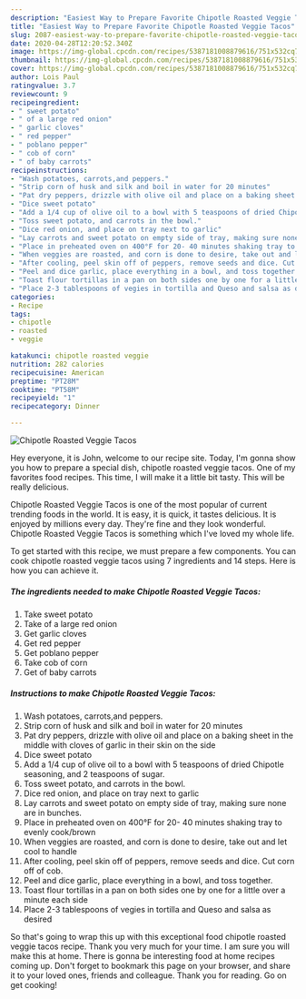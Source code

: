 ```yaml
---
description: "Easiest Way to Prepare Favorite Chipotle Roasted Veggie Tacos"
title: "Easiest Way to Prepare Favorite Chipotle Roasted Veggie Tacos"
slug: 2087-easiest-way-to-prepare-favorite-chipotle-roasted-veggie-tacos
date: 2020-04-28T12:20:52.340Z
image: https://img-global.cpcdn.com/recipes/5387181008879616/751x532cq70/chipotle-roasted-veggie-tacos-recipe-main-photo.jpg
thumbnail: https://img-global.cpcdn.com/recipes/5387181008879616/751x532cq70/chipotle-roasted-veggie-tacos-recipe-main-photo.jpg
cover: https://img-global.cpcdn.com/recipes/5387181008879616/751x532cq70/chipotle-roasted-veggie-tacos-recipe-main-photo.jpg
author: Lois Paul
ratingvalue: 3.7
reviewcount: 9
recipeingredient:
- " sweet potato"
- " of a large red onion"
- " garlic cloves"
- " red pepper"
- " poblano pepper"
- " cob of corn"
- " of baby carrots"
recipeinstructions:
- "Wash potatoes, carrots,and peppers."
- "Strip corn of husk and silk and boil in water for 20 minutes"
- "Pat dry peppers, drizzle with olive oil and place on a baking sheet in the middle with cloves of garlic in their skin on the side"
- "Dice sweet potato"
- "Add a 1/4 cup of olive oil to a bowl with 5 teaspoons of dried Chipotle seasoning, and 2 teaspoons of sugar."
- "Toss sweet potato, and carrots in the bowl."
- "Dice red onion, and place on tray next to garlic"
- "Lay carrots and sweet potato on empty side of tray, making sure none are in bunches."
- "Place in preheated oven on 400°F for 20- 40 minutes shaking tray to evenly cook/brown"
- "When veggies are roasted, and corn is done to desire, take out and let cool to handle"
- "After cooling, peel skin off of peppers, remove seeds and dice. Cut corn off of cob."
- "Peel and dice garlic, place everything in a bowl, and toss together."
- "Toast flour tortillas in a pan on both sides one by one for a little over a minute each side"
- "Place 2-3 tablespoons of vegies in tortilla and Queso and salsa as desired"
categories:
- Recipe
tags:
- chipotle
- roasted
- veggie

katakunci: chipotle roasted veggie 
nutrition: 282 calories
recipecuisine: American
preptime: "PT28M"
cooktime: "PT58M"
recipeyield: "1"
recipecategory: Dinner

---
```



![Chipotle Roasted Veggie Tacos](https://img-global.cpcdn.com/recipes/5387181008879616/751x532cq70/chipotle-roasted-veggie-tacos-recipe-main-photo.jpg)

Hey everyone, it is John, welcome to our recipe site. Today, I'm gonna show you how to prepare a special dish, chipotle roasted veggie tacos. One of my favorites food recipes. This time, I will make it a little bit tasty. This will be really delicious.



Chipotle Roasted Veggie Tacos is one of the most popular of current trending foods in the world. It is easy, it is quick, it tastes delicious. It is enjoyed by millions every day. They're fine and they look wonderful. Chipotle Roasted Veggie Tacos is something which I've loved my whole life.


To get started with this recipe, we must prepare a few components. You can cook chipotle roasted veggie tacos using 7 ingredients and 14 steps. Here is how you can achieve it.

<!--inarticleads1-->

##### The ingredients needed to make Chipotle Roasted Veggie Tacos:

1. Take  sweet potato
1. Take  of a large red onion
1. Get  garlic cloves
1. Get  red pepper
1. Get  poblano pepper
1. Take  cob of corn
1. Get  of baby carrots




<!--inarticleads2-->

##### Instructions to make Chipotle Roasted Veggie Tacos:

1. Wash potatoes, carrots,and peppers.
1. Strip corn of husk and silk and boil in water for 20 minutes
1. Pat dry peppers, drizzle with olive oil and place on a baking sheet in the middle with cloves of garlic in their skin on the side
1. Dice sweet potato
1. Add a 1/4 cup of olive oil to a bowl with 5 teaspoons of dried Chipotle seasoning, and 2 teaspoons of sugar.
1. Toss sweet potato, and carrots in the bowl.
1. Dice red onion, and place on tray next to garlic
1. Lay carrots and sweet potato on empty side of tray, making sure none are in bunches.
1. Place in preheated oven on 400°F for 20- 40 minutes shaking tray to evenly cook/brown
1. When veggies are roasted, and corn is done to desire, take out and let cool to handle
1. After cooling, peel skin off of peppers, remove seeds and dice. Cut corn off of cob.
1. Peel and dice garlic, place everything in a bowl, and toss together.
1. Toast flour tortillas in a pan on both sides one by one for a little over a minute each side
1. Place 2-3 tablespoons of vegies in tortilla and Queso and salsa as desired




So that's going to wrap this up with this exceptional food chipotle roasted veggie tacos recipe. Thank you very much for your time. I am sure you will make this at home. There is gonna be interesting food at home recipes coming up. Don't forget to bookmark this page on your browser, and share it to your loved ones, friends and colleague. Thank you for reading. Go on get cooking!
